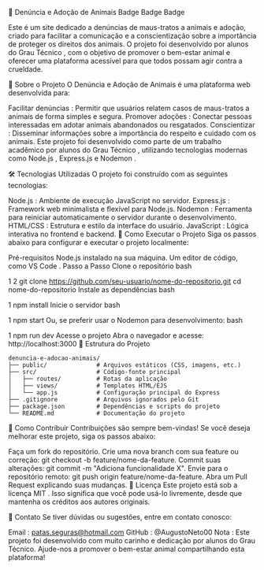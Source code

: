 🐾 Denúncia e Adoção de Animais
Badge
Badge
Badge

Este é um site dedicado a denúncias de maus-tratos a animais e adoção, criado para facilitar a comunicação e a conscientização sobre a importância de proteger os direitos dos animais. O projeto foi desenvolvido por alunos do Grau Técnico , com o objetivo de promover o bem-estar animal e oferecer uma plataforma acessível para que todos possam agir contra a crueldade. 

🌟 Sobre o Projeto
O Denúncia e Adoção de Animais é uma plataforma web desenvolvida para:

Facilitar denúncias : Permitir que usuários relatem casos de maus-tratos a animais de forma simples e segura.
Promover adoções : Conectar pessoas interessadas em adotar animais abandonados ou resgatados.
Conscientizar : Disseminar informações sobre a importância do respeito e cuidado com os animais.
Este projeto foi desenvolvido como parte de um trabalho acadêmico por alunos do Grau Técnico , utilizando tecnologias modernas como Node.js , Express.js e Nodemon .

🛠 Tecnologias Utilizadas
O projeto foi construído com as seguintes tecnologias:

Node.js : Ambiente de execução JavaScript no servidor.
Express.js : Framework web minimalista e flexível para Node.js.
Nodemon : Ferramenta para reiniciar automaticamente o servidor durante o desenvolvimento.
HTML/CSS : Estrutura e estilo da interface do usuário.
JavaScript : Lógica interativa no frontend e backend.
🚀 Como Executar o Projeto
Siga os passos abaixo para configurar e executar o projeto localmente:

Pré-requisitos
Node.js instalado na sua máquina.
Um editor de código, como VS Code .
Passo a Passo
Clone o repositório
bash


1
2
git clone https://github.com/seu-usuario/nome-do-repositorio.git 
cd nome-do-repositorio
Instale as dependências
bash


1
npm install
Inicie o servidor
bash


1
npm start
Ou, se preferir usar o Nodemon para desenvolvimento:
bash


1
npm run dev
Acesse o projeto
Abra o navegador e acesse: http://localhost:3000
📂 Estrutura do Projeto
```
denuncia-e-adocao-animais/
├── public/              # Arquivos estáticos (CSS, imagens, etc.)
├── src/                 # Código-fonte principal
│   ├── routes/          # Rotas da aplicação
│   ├── views/           # Templates HTML/EJS
│   └── app.js           # Configuração principal do Express
├── .gitignore           # Arquivos ignorados pelo Git
├── package.json         # Dependências e scripts do projeto
└── README.md            # Documentação do projeto
```
🤝 Como Contribuir
Contribuições são sempre bem-vindas! Se você deseja melhorar este projeto, siga os passos abaixo:

Faça um fork do repositório.
Crie uma nova branch com sua feature ou correção: git checkout -b feature/nome-da-feature.
Commit suas alterações: git commit -m "Adiciona funcionalidade X".
Envie para o repositório remoto: git push origin feature/nome-da-feature.
Abra um Pull Request explicando suas mudanças.
📜 Licença
Este projeto está sob a licença MIT . Isso significa que você pode usá-lo livremente, desde que mantenha os créditos aos autores originais.

💌 Contato
Se tiver dúvidas ou sugestões, entre em contato conosco:

Email : patas.seguras@hotmail.com
GitHub : @AugustoNeto00
Nota : Este projeto foi desenvolvido com muito carinho e dedicação por alunos do Grau Técnico. Ajude-nos a promover o bem-estar animal compartilhando esta plataforma! 